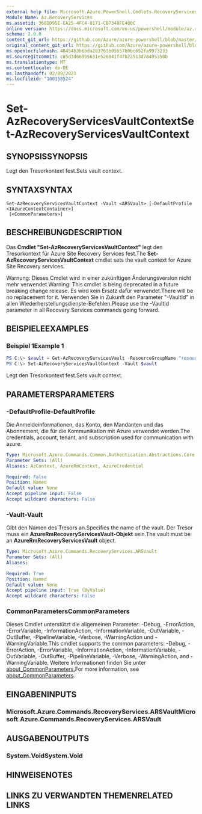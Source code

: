 ```yaml
---
external help file: Microsoft.Azure.PowerShell.Cmdlets.RecoveryServices.dll-Help.xml
Module Name: Az.RecoveryServices
ms.assetid: 368DD95E-EA25-4FC4-8171-CB7348FE480C
online version: https://docs.microsoft.com/en-us/powershell/module/az.recoveryservices/set-azrecoveryservicesvaultcontext
schema: 2.0.0
content_git_url: https://github.com/Azure/azure-powershell/blob/master/src/RecoveryServices/RecoveryServices/help/Set-AzRecoveryServicesVaultContext.md
original_content_git_url: https://github.com/Azure/azure-powershell/blob/master/src/RecoveryServices/RecoveryServices/help/Set-AzRecoveryServicesVaultContext.md
ms.openlocfilehash: 48454b3b6bda283763b05657b0bc652fa9973233
ms.sourcegitcommit: c05d3d669b5631e526841f47b22513d78495350b
ms.translationtype: MT
ms.contentlocale: de-DE
ms.lasthandoff: 02/09/2021
ms.locfileid: "100158524"
---
```

# <span data-ttu-id="9d6a4-101">Set-AzRecoveryServicesVaultContext</span><span class="sxs-lookup"><span data-stu-id="9d6a4-101">Set-AzRecoveryServicesVaultContext</span></span>

## <span data-ttu-id="9d6a4-102">SYNOPSIS</span><span class="sxs-lookup"><span data-stu-id="9d6a4-102">SYNOPSIS</span></span>

<span data-ttu-id="9d6a4-103">Legt den Tresorkontext fest.</span><span class="sxs-lookup"><span data-stu-id="9d6a4-103">Sets vault context.</span></span>

## <span data-ttu-id="9d6a4-104">SYNTAX</span><span class="sxs-lookup"><span data-stu-id="9d6a4-104">SYNTAX</span></span>

```
Set-AzRecoveryServicesVaultContext -Vault <ARSVault> [-DefaultProfile <IAzureContextContainer>]
 [<CommonParameters>]
```

## <span data-ttu-id="9d6a4-105">BESCHREIBUNG</span><span class="sxs-lookup"><span data-stu-id="9d6a4-105">DESCRIPTION</span></span>

<span data-ttu-id="9d6a4-106">Das **Cmdlet "Set-AzRecoveryServicesVaultContext"** legt den Tresorkontext für Azure Site Recovery Services fest.</span><span class="sxs-lookup"><span data-stu-id="9d6a4-106">The **Set-AzRecoveryServicesVaultContext** cmdlet sets the vault context for Azure Site Recovery services.</span></span>

<span data-ttu-id="9d6a4-107">Warnung: Dieses Cmdlet wird in einer zukünftigen Änderungsversion nicht mehr verwendet.</span><span class="sxs-lookup"><span data-stu-id="9d6a4-107">Warning: This cmdlet is being deprecated in a future breaking change release.</span></span> <span data-ttu-id="9d6a4-108">Es wird kein Ersatz dafür verwendet.</span><span class="sxs-lookup"><span data-stu-id="9d6a4-108">There will be no replacement for it.</span></span> <span data-ttu-id="9d6a4-109">Verwenden Sie in Zukunft den Parameter "-VaultId" in allen Wiederherstellungsdienste-Befehlen.</span><span class="sxs-lookup"><span data-stu-id="9d6a4-109">Please use the -VaultId parameter in all Recovery Services commands going forward.</span></span>

## <span data-ttu-id="9d6a4-110">BEISPIELE</span><span class="sxs-lookup"><span data-stu-id="9d6a4-110">EXAMPLES</span></span>

### <span data-ttu-id="9d6a4-111">Beispiel 1</span><span class="sxs-lookup"><span data-stu-id="9d6a4-111">Example 1</span></span>

```powershell
PS C:\> $vault = Get-AzRecoveryServicesVault -ResourceGroupName "resourceGroup" -Name "vaultName"
PS C:\> Set-AzRecoveryServicesVaultContext -Vault $vault
```

<span data-ttu-id="9d6a4-112">Legt den Tresorkontext fest.</span><span class="sxs-lookup"><span data-stu-id="9d6a4-112">Sets vault context.</span></span>

## <span data-ttu-id="9d6a4-113">PARAMETERS</span><span class="sxs-lookup"><span data-stu-id="9d6a4-113">PARAMETERS</span></span>

### <span data-ttu-id="9d6a4-114">-DefaultProfile</span><span class="sxs-lookup"><span data-stu-id="9d6a4-114">-DefaultProfile</span></span>

<span data-ttu-id="9d6a4-115">Die Anmeldeinformationen, das Konto, den Mandanten und das Abonnement, die für die Kommunikation mit Azure verwendet werden.</span><span class="sxs-lookup"><span data-stu-id="9d6a4-115">The credentials, account, tenant, and subscription used for communication with azure.</span></span>

```yaml
Type: Microsoft.Azure.Commands.Common.Authentication.Abstractions.Core.IAzureContextContainer
Parameter Sets: (All)
Aliases: AzContext, AzureRmContext, AzureCredential

Required: False
Position: Named
Default value: None
Accept pipeline input: False
Accept wildcard characters: False
```

### <span data-ttu-id="9d6a4-116">-Vault</span><span class="sxs-lookup"><span data-stu-id="9d6a4-116">-Vault</span></span>

<span data-ttu-id="9d6a4-117">Gibt den Namen des Tresors an.</span><span class="sxs-lookup"><span data-stu-id="9d6a4-117">Specifies the name of the vault.</span></span>
<span data-ttu-id="9d6a4-118">Der Tresor muss ein **AzureRmRecoveryServicesVault-Objekt** sein.</span><span class="sxs-lookup"><span data-stu-id="9d6a4-118">The vault must be an **AzureRmRecoveryServicesVault** object.</span></span>

```yaml
Type: Microsoft.Azure.Commands.RecoveryServices.ARSVault
Parameter Sets: (All)
Aliases:

Required: True
Position: Named
Default value: None
Accept pipeline input: True (ByValue)
Accept wildcard characters: False
```

### <span data-ttu-id="9d6a4-119">CommonParameters</span><span class="sxs-lookup"><span data-stu-id="9d6a4-119">CommonParameters</span></span>
<span data-ttu-id="9d6a4-120">Dieses Cmdlet unterstützt die allgemeinen Parameter: -Debug, -ErrorAction, -ErrorVariable, -InformationAction, -InformationVariable, -OutVariable, -OutBuffer, -PipelineVariable, -Verbose, -WarningAction und -WarningVariable.</span><span class="sxs-lookup"><span data-stu-id="9d6a4-120">This cmdlet supports the common parameters: -Debug, -ErrorAction, -ErrorVariable, -InformationAction, -InformationVariable, -OutVariable, -OutBuffer, -PipelineVariable, -Verbose, -WarningAction, and -WarningVariable.</span></span> <span data-ttu-id="9d6a4-121">Weitere Informationen finden Sie unter [about_CommonParameters.](http://go.microsoft.com/fwlink/?LinkID=113216)</span><span class="sxs-lookup"><span data-stu-id="9d6a4-121">For more information, see [about_CommonParameters](http://go.microsoft.com/fwlink/?LinkID=113216).</span></span>

## <span data-ttu-id="9d6a4-122">EINGABEN</span><span class="sxs-lookup"><span data-stu-id="9d6a4-122">INPUTS</span></span>

### <span data-ttu-id="9d6a4-123">Microsoft.Azure.Commands.RecoveryServices.ARSVault</span><span class="sxs-lookup"><span data-stu-id="9d6a4-123">Microsoft.Azure.Commands.RecoveryServices.ARSVault</span></span>

## <span data-ttu-id="9d6a4-124">AUSGABEN</span><span class="sxs-lookup"><span data-stu-id="9d6a4-124">OUTPUTS</span></span>

### <span data-ttu-id="9d6a4-125">System.Void</span><span class="sxs-lookup"><span data-stu-id="9d6a4-125">System.Void</span></span>

## <span data-ttu-id="9d6a4-126">HINWEISE</span><span class="sxs-lookup"><span data-stu-id="9d6a4-126">NOTES</span></span>

## <span data-ttu-id="9d6a4-127">LINKS ZU VERWANDTEN THEMEN</span><span class="sxs-lookup"><span data-stu-id="9d6a4-127">RELATED LINKS</span></span>
